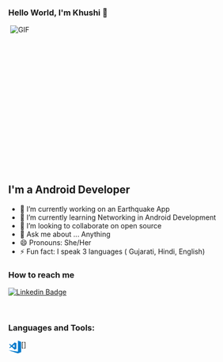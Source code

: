### Hello World, I'm Khushi  👋

 <img align="right" alt="GIF" src="https://github.com/arsentieva/arsentieva/blob/main/code.gif?raw=true" width="500" height="320" />


## I'm a Android Developer
- 🔭 I’m currently working on an Earthquake App 
- 🌱 I’m currently learning Networking in Android Development
- 👯 I’m looking to collaborate on open source
- 💬 Ask me about ... Anything
- 😄 Pronouns: She/Her
- ⚡ Fun fact: I speak 3 languages ( Gujarati, Hindi, English)

### How to reach me
[![Linkedin Badge](https://img.shields.io/badge/-Khushali_Jiyani-blue?style=flat-square&logo=Linkedin&logoColor=white&link=https://www.linkedin.com/in/khushali-jiyani-3b49211b7/)](https://www.linkedin.com/in/khushali-jiyani-3b49211b7/)

<br />

### Languages and Tools:
[<img align="left" alt="Visual Studio Code" width="26px" src="https://raw.githubusercontent.com/github/explore/80688e429a7d4ef2fca1e82350fe8e3517d3494d/topics/visual-studio-code/visual-studio-code.png" />]
